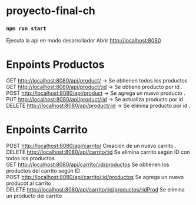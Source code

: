 # proyecto-final-ch

### `npm run start`

Ejecuta la api en modo desarrollador
Abrir [http://localhost:8080](http://localhost:8080)

# Enpoints Productos

GET  [http://localhost:8080/api/product/](http://localhost:8080/api/product)      -> Se obtienen todos los productos 
GET  [http://localhost:8080/api/product/:id](http://localhost:8080/api/product/:id)    -> Se obtiene producto por id .\
POST [http://localhost:8080/api/product](http://localhost:8080/api/product)       -> Se agrega un nuevo producto .\
PUT  [http://localhost:8080/api/product/:id](http://localhost:8080/api/product/:id)   -> Se actualiza producto por id .\
DELETE [http://localhost:8080/api/product/:id](http://localhost:8080/api/product/:id) -> Se elimina producto por id .

# Enpoints Carrito

POST [http://localhost:8080/api/carrito/](http://localhost:8080/api/carrito) Creación de un nuevo carrito .\
DELETE [http://localhost:8080/api/carrito/:id](http://localhost:8080/api/carrito/:id) Se elimina carrito según ID con todos los productos.\
GET [http://localhost:8080/api/carrito/:id/productos](http://localhost:8080/api/carrito/:id/productos) Se obtienen los productos del carrito según ID .\
POST [http://localhost:8080/api/carrito/:id/productos](http://localhost:8080/api/carrito/:id/productos) Se agrega un nuevo producot al carrito .\
DELETE [http://localhost:8080/api/carrito/:id/productos/:idProd](http://localhost:8080/api/carrito/:id/productos/:idProd) Se elimina un producto del carrito
